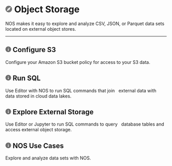 # ![../Images/object-icn-storage.png](../Images/object-icn-storage.png) Object Storage

NOS makes it easy to explore and analyze CSV, JSON, or Parquet data sets located on external object stores. 

- - -

## ![../Images/cov-icn-ovw_toc.png](../Images/cov-icn-ovw_toc.png) Configure S3

Configure your Amazon S3 bucket policy for access to your S3 data.
    
## ![../Images/cov-icn-ovw_toc.png](../Images/cov-icn-ovw_toc.png) Run SQL

Use Editor with NOS to run SQL commands that join   external data with data stored in cloud data lakes.
  
## ![../Images/cov-icn-ovw_toc.png](../Images/cov-icn-ovw_toc.png) Explore External Storage

Use Editor or Jupyter to run SQL commands to query   database tables and access external object storage.

## ![../Images/cov-icn-ovw_toc.png](../Images/cov-icn-ovw_toc.png) NOS Use Cases

Explore and analyze data sets with NOS.